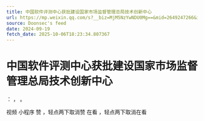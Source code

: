 ```yaml
---
title: 中国软件评测中心获批建设国家市场监督管理总局技术创新中心
url: https://mp.weixin.qq.com/s?__biz=MjM5NzYwNDU0Mg==&mid=2649247266&idx=1&sn=5681f3af87b74445ea7ef779ea8884a0
source: Doonsec's feed
date: 2024-09-19
fetch_date: 2025-10-06T18:23:34.807367
---
```


# 中国软件评测中心获批建设国家市场监督管理总局技术创新中心

：
，
。

视频
小程序
赞
，轻点两下取消赞
在看
，轻点两下取消在看